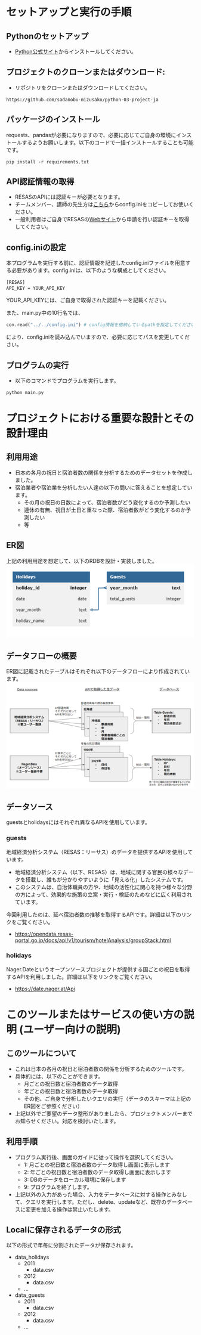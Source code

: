 # セットアップと実行の手順
## Pythonのセットアップ
- [Python公式サイト](https://www.python.org/downloads/)からインストールしてください。
## プロジェクトのクローンまたはダウンロード:
- リポジトリをクローンまたはダウンロードしてください。
```
https://github.com/sadanobu-mizusako/python-03-project-ja
```

## パッケージのインストール
requests、pandasが必要になりますので、必要に応じてご自身の環境にインストールするようお願いします。以下のコードで一括インストールすることも可能です。
```
pip install -r requirements.txt
```

## API認証情報の取得
- RESASのAPIには認証キーが必要となります。
- チームメンバー、講師の先生方は[こちら](https://drive.google.com/file/d/1yqpJDss3BeNUIjrkk1Zarp3bBXy2Sq1l/view?usp=drive_link)からconfig.iniをコピーしてお使いください。
- 一般利用者はご自身でRESASの[Webサイト](https://opendata.resas-portal.go.jp/form.html)から申請を行い認証キーを取得してください。

## config.iniの設定
本プログラムを実行する前に、認証情報を記述したconfig.iniファイルを用意する必要があります。config.iniは、以下のような構成としてください。
```
[RESAS]
API_KEY = YOUR_API_KEY
```
YOUR_API_KEYには、ご自身で取得された認証キーを記載ください。

また、main.py中の10行名では、
```python
con.read("../../config.ini") # config情報を格納しているpathを指定してください。
```
により、config.iniを読み込んでいますので、必要に応じてパスを変更してください。

## プログラムの実行
- 以下のコマンドでプログラムを実行します。
```bash
python main.py
```

# プロジェクトにおける重要な設計とその設計理由
## 利用用途
- 日本の各月の祝日と宿泊者数の関係を分析するためのデータセットを作成しました。
- 宿泊業者や宿泊業を分析したい人達の以下の問いに答えることを想定しています。
    - その月の祝日の日数によって、宿泊者数がどう変化するのか予測したい
    - 連休の有無、祝日が土日と重なった際、宿泊者数がどう変化するのか予測したい
    - 等
## ER図
上記の利用用途を想定して、以下のRDBを設計・実装しました。
![](./database_diagram.png)

## データフローの概要
ER図に記載されたテーブルはそれぞれ以下のデータフローにより作成されています。
![](./data_flow.PNG)
## データソース
guestsとholidaysにはそれぞれ異なるAPIを使用しています。
### guests
地域経済分析システム（RESAS：リーサス）のデータを提供するAPIを使用しています。
- 地域経済分析システム（以下、RESAS）は、地域に関する官民の様々なデータを搭載し、誰もが分かりやすいように「見える化」したシステムです。
- このシステムは、自治体職員の方や、地域の活性化に関心を持つ様々な分野の方によって、効果的な施策の立案・実行・検証のためなどに広く利用されています。

今回利用したのは、延べ宿泊者数の推移を取得するAPIです。詳細は以下のリンクをご覧ください。
- https://opendata.resas-portal.go.jp/docs/api/v1/tourism/hotelAnalysis/groupStack.html

### holidays
Nager.Dateというオープンソースプロジェクトが提供する国ごとの祝日を取得するAPIを利用しました。詳細は以下をリンクをご覧ください。
- https://date.nager.at/Api

# このツールまたはサービスの使い方の説明 (ユーザー向けの説明)
## このツールについて
- これは日本の各月の祝日と宿泊者数の関係を分析するためのツールです。
- 具体的には、以下のことができます。
    - 月ごとの祝日数と宿泊者数のデータ取得
    - 年ごとの祝日数と宿泊者数のデータ取得
    - その他、ご自身で分析したいクエリの実行（データのスキーマは上記のER図をご参照ください）
- 上記以外でご要望のデータ整形がありましたら、プロジェクトメンバーまでお知らせください。対応を検討いたします。

## 利用手順
- プログラム実行後、画面のガイドに従って操作を選択してください。
    - 1: 月ごとの祝日数と宿泊者数のデータ取得し画面に表示します
    - 2: 年ごとの祝日数と宿泊者数のデータ取得し画面に表示します
    - 3: DBのデータをローカル環境に保存します
    - 9: プログラムを終了します。
- 上記以外の入力があった場合、入力をデータベースに対する操作とみなして、クエリを実行します。ただし、delete、updateなど、既存のデータベースに変更を加える操作は禁止いたします。

## Localに保存されるデータの形式
以下の形式で年毎に分割されたデータが保存されます。
- data_holidays
    - 2011
        - data.csv
    - 2012
        - data.csv
    - ...
- data_guests
    - 2011
        - data.csv
    - 2012
        - data.csv
    - ...